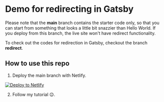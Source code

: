 # Demo for redirecting in Gatsby
Please note that the **main** branch contains the starter code only, so that you can start from something that looks a little bit snazzier than Hello World. If you deploy from this branch, the live site won't have redirect functionality.

To check out the codes for redirection in Gatsby, checkout the branch **redirect**.

## How to use this repo
1. Deploy the main branch with Netlify.
<a href="https://app.netlify.com/start/deploy?repository=https://github.com/bytrangle/gatsby-redirect">
  <img src="https://www.netlify.com/img/deploy/button.svg" alt="Deploy to Netlify" />
</a>

2. Follow my tutorial 😉.
